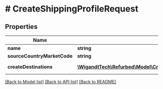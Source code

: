 # # CreateShippingProfileRequest

## Properties

Name | Type | Description | Notes
------------ | ------------- | ------------- | -------------
**name** | **string** |  |
**sourceCountryMarketCode** | **string** |  |
**createDestinations** | [**\WigandtTech\Refurbed\Model\CreateShippingProfileRequestCreateDestination[]**](CreateShippingProfileRequestCreateDestination.md) | Destinations to create. | [optional]

[[Back to Model list]](../../README.md#models) [[Back to API list]](../../README.md#endpoints) [[Back to README]](../../README.md)
